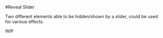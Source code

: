 #Reveal Slider

Two different elements able to be hidden/shown by a slider, could be used for various effects.

WIP